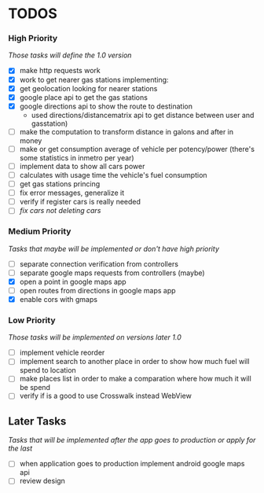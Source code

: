 # TODOS

### High Priority
*Those tasks will define the 1.0 version*

- [x] make http requests work
- [x] work to get nearer gas stations implementing:
 - [x] get geolocation looking for nearer stations
 - [x] google place api to get the gas stations
 - [x] google directions api to show the route to destination
   - used directions/distancematrix api to get distance between user and gasstation)
- [ ] make the computation to transform distance in galons and after in money
 - [ ] make or get consumption average of vehicle per potency/power (there's some statistics in inmetro per year)
- [ ] implement data to show all cars power
- [ ] calculates with usage time the vehicle's fuel consumption
- [ ] get gas stations princing
- [ ] fix error messages, generalize it
- [ ] verify if register cars is really needed
- [ ] *fix cars not deleting cars*

### Medium Priority
*Tasks that maybe will be implemented or don't have high priority*
- [ ] separate connection verification from controllers
- [ ] separate google maps requests from controllers (maybe)
- [x] open a point in google maps app
- [ ] open routes from directions in google maps app
- [x] enable cors with gmaps

### Low Priority
*Those tasks will be implemented on versions later 1.0*

- [ ] implement vehicle reorder
- [ ] implement search to another place in order to show how much fuel will spend to location
- [ ] make places list in order to make a comparation where how much it will be spend
- [ ] verify if is a good to use Crosswalk instead WebView

## Later Tasks
*Tasks that will be implemented after the app goes to production or apply for the last*
- [ ] when application goes to production implement android google maps api
- [ ] review design
